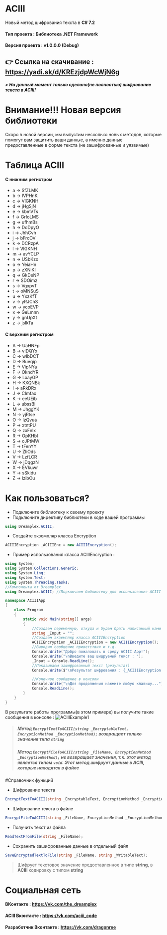 # ACIII
Новый метод шифрования текста в **С# 7.2**
#### Тип проекта : Библиотека .NET Framework
#### Версия проекта : v1.0.0.0 (Debug)
## :point_right: Ссылка на скачивание : **https://yadi.sk/d/KREzjdpWcWjN6g**
##### > На данный момент только сделано(не полностью) шифрование текста в ACIII!

# Внимание!!! Новая версия библиотеки
Скоро в новой версии, мы выпустим несколько новых методов, которые помогут вам защитить ваши данные, а именно данные предоставленные в форме текста (не зашифрованные и уязвимые)

# Таблица ACIII
#### С нижним регистром
- a -> SfZLMK
- b -> IVPHnK
- c -> VlGKNH
- d -> jHgSjN
- e -> kbmVTs
- f -> GrIoLMS
- g -> ufhmBs
- h -> DdDpyO
- i -> JhhCvh
- j -> bFrcOV
- k -> DCRzpA
- l -> VlGKNH
- m -> avYCLP
- n -> USbKzo
- o -> YeiaHn
- p -> zXNiKI
- q -> GkDeNP
- r -> SDOimz
- s -> VgxpvT
- t -> oMNSuS
- u -> YxzKfT
- v -> yRJChS
- w -> ycoEVP
- x -> GeLmnn
- y -> gnUpXt
- z -> jsIkTa
#### С верхним регистром
- A -> UaHNFp
- B -> vIDQYx
- C -> wIbDCT
- D -> Bueqip
- E -> VipNYa
- F -> OkndYR
- G -> LxayGP
- H -> KXQNBk
- I -> aRkDRx
- J -> CImfax
- K -> eeUEib
- L -> ubssBi
- M -> JhggYK
- N -> yjRtse
- O -> IzQvua
- P -> xtntPU
- Q -> zxFnIx
- R -> OpKHbl
- S -> cJPtMW
- T -> tFenYY
- U -> ZIiOds
- V -> LzfLCR
- W -> jDqgzN
- X -> EVkuwr
- Y -> sSkidu
- Z -> lzibOu

# Как пользоваться?
- Подключите библиотеку к своему проекту
- Подключите директиву библиотеки в коде вашей программы
```c#
using Dreamplex.ACIII;
```
- Создайте экземпляр класса Encryption
```c#
ACIIIEncryption _ACIIIEnc = new ACIIIEncryption();
```
- Пример использования класса ACIIIEncryption :
```c#
using System;
using System.Collections.Generic;
using System.Linq;
using System.Text;
using System.Threading.Tasks;
//Компоненты от Dreamplex
using Dreamplex.ACIII; //Подключаем библиотеку для использования ACIII шифрования

namespace ACIIIApp
{
    class Program
    {
        static void Main(string[] args)
        {
            //Создаем переменную, откуда и будем брать написанный нами текст
            string _Input = "";
            //Создаем экземпляр класса ACIIIEncryption
            ACIIIEncryption _ACIIIEncryption = new ACIIIEncryption();
            //Выводим сообщение приветствия и т.д.
            Console.Write("Добро пожаловать в среду ACIII App!");
            Console.Write("\nВведите ваш шифруемый текст : ");
            _Input = Console.ReadLine();
            //Показываем зашифрованный текст (результат)
            Console.Write($"\nРезультат шифрования : {_ACIIIEncryption.EncryptTextToACIII(_Input, ACIIIEncryption.EncryptionModule.ACIIIModule)}" );

            //Конечное сообщение в консоли
            Console.Write("\nДля продолжения нажмите любую клавишу...");
            Console.ReadLine();
        }
    }
}

```
В результате работы программы(в этом примере) вы получите такие сообщения в консоле : 
![ACIIIExample1](https://downloader.disk.yandex.ru/preview/763b776d78efc125d2d7790482af7aefbf6e9d6dce99daa85c1f8275014289dc/5cf317cd/zIvvq_bS8cgR_88wdRL7Z-KmKAsagD6NXWjENJMociY4zYOqkyY8EAv9LFTsbpeDBbgDs7JOlQY1EmrvsPIC6A%3D%3D?uid=0&filename=ACIIIExample1.png&disposition=inline&hash=&limit=0&content_type=image%2Fpng&tknv=v2&size=2048x2048 "Пример работы шифрования ACIII")
> ##### Метод `EncryptTextToACIII(string _EncryptableText, EncryptionMethod _EncryptionMethod);` возвращает только значения типа `string`
> ##### Метод `EncryptFileToACIII(string _FileName, EncryptionMethod _EncryptionMethod);` не возвращает значения, т.к. этот метод является типом `void`. Этот метод шифрует данные в ACIII, которые находятся в файле

#Справочник функций
>
- Шифрование текста
```c#
EncryptTextToACIII(string _EncryptableText, EncryptionMethod _EncryptionMethod);
```
- Шифрование текста в файле
```c#
EncryptFileToACIII(string _FileName, EncryptionMethod _EncryptionMethod);
```
- Получить текст из файла
```c#
ReadTextFromFile(string _FileName);
```
- Сохранить зашифрованные данные в отдельный файл
```c#
SaveEncryptedTextToFile(string _FileName, string _WritableText);
```

> Шифрует текстовое значение предоставленное в типе **string**, в **ACIII** кодировку с типом **string**

# Социальная сеть
#### ВКонтакте : **https://vk.com/the_dreamplex**
#### ACIII Вконтакте : **https://vk.com/aciii_code**
#### Разработчик Вконтакте : **https://vk.com/dragonree**
